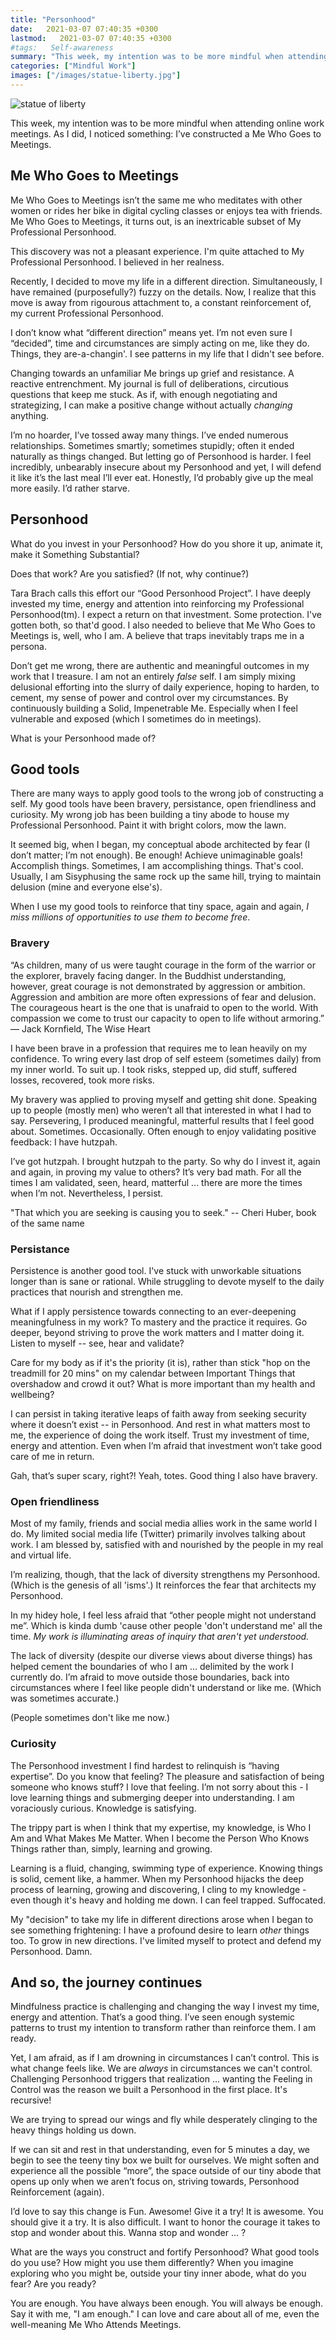 ```yaml
---
title: "Personhood"
date:   2021-03-07 07:40:35 +0300
lastmod:   2021-03-07 07:40:35 +0300
#tags:   Self-awareness
summary: "This week, my intention was to be more mindful when attending online work meetings. As I did, I noticed something: I’ve constructed a Me Who Goes to Meetings."
categories: ["Mindful Work"]
images: ["/images/statue-liberty.jpg"]
---
```

![statue of liberty](/images/statue-liberty.jpg)

This week, my intention was to be more mindful when attending online work meetings. As I did, I noticed something: I’ve constructed a Me Who Goes to Meetings.

## Me Who Goes to Meetings

Me Who Goes to Meetings isn’t the same me who meditates with other women or rides her bike in digital cycling classes or enjoys tea with friends. Me Who Goes to Meetings, it turns out, is an inextricable subset of My Professional Personhood.

This discovery was not a pleasant experience. I'm quite attached to My Professional Personhood. I believed in her realness.

Recently, I decided to move my life in a different direction. Simultaneously, I have remained (purposefully?) fuzzy on the details. Now, I realize that this move is away from rigourous attachment to, a constant reinforcement of, my current Professional Personhood.

I don’t know what “different direction” means yet. I’m not even sure I “decided”, time and circumstances are simply acting on me, like they do. Things, they are-a-changin'. I see patterns in my life that I didn't see before.

Changing towards an unfamiliar Me brings up grief and resistance. A reactive entrenchment. My journal is full of deliberations, circutious questions that keep me stuck. As if, with enough negotiating and strategizing, I can make a positive change without actually _changing_ anything.

I’m no hoarder, I’ve tossed away many things. I’ve ended numerous relationships. Sometimes smartly; sometimes stupidly; often it ended naturally as things changed. But letting go of Personhood is harder. I feel incredibly, unbearably insecure about my Personhood and yet, I will defend it like it’s the last meal I’ll ever eat. Honestly, I’d probably give up the meal more easily. I’d rather starve.

## Personhood

What do you invest in your Personhood? How do you shore it up, animate it, make it Something Substantial?

Does that work? Are you satisfied? (If not, why continue?)

Tara Brach calls this effort our “Good Personhood Project”. I have deeply invested my time, energy and attention into reinforcing my Professional Personhood(tm). I expect a return on that investment. Some protection. I've gotten both, so that'd good. I also needed to believe that Me Who Goes to Meetings is, well, who I am. A believe that traps inevitably traps me in a persona.

Don’t get me wrong, there are authentic and meaningful outcomes in my work that I treasure. I am not an entirely *false* self. I am simply mixing delusional efforting into the slurry of daily experience, hoping to harden, to cement, my sense of power and control over my circumstances. By continuously building a Solid, Impenetrable Me. Especially when I feel vulnerable and exposed (which I sometimes do in meetings).

What is your Personhood made of?

## Good tools

There are many ways to apply good tools to the wrong job of constructing a self. My good tools have been bravery, persistance, open friendliness and curiosity. My wrong job has been building a tiny abode to house my Professional Personhood. Paint it with bright colors, mow the lawn.

It seemed big, when I began, my conceptual abode architected by fear (I don’t matter; I’m not enough). Be enough! Achieve unimaginable goals! Accomplish things. Sometimes, I am accomplishing things. That's cool. Usually, I am Sisyphusing the same rock up the same hill, trying to maintain delusion (mine and everyone else's).

When I use my good tools to reinforce that tiny space, again and again, *I miss millions of opportunities to use them to become free*.

### Bravery

“As children, many of us were taught courage in the form of the warrior or the explorer, bravely facing danger. In the Buddhist understanding, however, great courage is not demonstrated by aggression or ambition. Aggression and ambition are more often expressions of fear and delusion. The courageous heart is the one that is unafraid to open to the world. With compassion we come to trust our capacity to open to life without armoring.” — Jack Kornfield, The Wise Heart

I have been brave in a profession that requires me to lean heavily on my confidence. To wring every last drop of self esteem (sometimes daily) from my inner world. To suit up. I took risks, stepped up, did stuff, suffered losses, recovered, took more risks.

My bravery was applied to proving myself and getting shit done. Speaking up to people (mostly men) who weren’t all that interested in what I had to say. Persevering, I produced meaningful, matterful results that I feel good about. Sometimes. Occasionally. Often enough to enjoy validating positive feedback: I have hutzpah.

I’ve got hutzpah. I brought hutzpah to the party. So why do I invest it, again and again, in proving my value to others? It’s very bad math. For all the times I am validated, seen, heard, matterful ... there are more the times when I’m not. Nevertheless, I persist.

"That which you are seeking is causing you to seek." -- Cheri Huber, book of the same name

### Persistance

Persistence is another good tool. I've stuck with unworkable situations longer than is sane or rational. While struggling to devote myself to the daily practices that nourish and strengthen me.

What if I apply persistence towards connecting to an ever-deepening meaningfulness in my work? To mastery and the practice it requires. Go deeper, beyond striving to prove the work matters and I matter doing it. Listen to myself -- see, hear and validate?

Care for my body as if it's the priority (it is), rather than stick "hop on the treadmill for 20 mins" on my calendar between Important Things that overshadow and crowd it out? What is more important than my health and wellbeing?

I can persist in taking iterative leaps of faith away from seeking security where it doesn’t exist -- in Personhood. And rest in what matters most to me, the experience of doing the work itself. Trust my investment of time, energy and attention. Even when I’m afraid that investment won’t take good care of me in return.

Gah, that’s super scary, right?! Yeah, totes. Good thing I also have bravery.

### Open friendliness

Most of my family, friends and social media allies work in the same world I do. My limited social media life (Twitter) primarily involves talking about work. I am blessed by, satisfied with and nourished by the people in my real and virtual life.

I’m realizing, though, that the lack of diversity strengthens my Personhood. (Which is the genesis of all 'isms'.) It reinforces the fear that architects my Personhood.

In my hidey hole, I feel less afraid that “other people  might not understand me”. Which is kinda dumb 'cause other people 'don't understand me' all the time. _My work is illuminating areas of inquiry that aren't yet understood._

The lack of diversity (despite our diverse views about diverse things) has helped cement the boundaries of who I am ... delimited by the work I currently do. I’m afraid to move outside those boundaries, back into circumstances where I feel like people didn't understand or like me. (Which was sometimes accurate.)

(People sometimes don't like me now.)

### Curiosity

The Personhood investment I find hardest to relinquish is “having expertise”. Do you know that feeling? The pleasure and satisfaction of being someone who knows stuff? I love that feeling. I’m not sorry about this - I love learning things and submerging deeper into understanding. I am voraciously curious. Knowledge is satisfying.

The trippy part is when I think that my expertise, my knowledge, is Who I Am and What Makes Me Matter. When I become the Person Who Knows Things rather than, simply, learning and growing.

Learning is a fluid, changing, swimming type of experience. Knowing things is solid, cement like, a hammer. When my Personhood hijacks the deep process of learning, growing and discovering, I cling to my knowledge - even though it's heavy and holding me down. I can feel trapped. Suffocated.

My "decision" to take my life in different directions arose when I began to see something frightening: I have a profound desire to learn *other* things too. To grow in new directions. I've limited myself to protect and defend my Personhood. Damn.

## And so, the journey continues

Mindfulness practice is challenging and changing the way I invest my time, energy and attention. That’s a good thing. I’ve seen enough systemic patterns to trust my intention to transform rather than reinforce them. I am ready.

Yet, I am afraid, as if I am drowning in circumstances I can’t control. This is what change feels like. We are *always* in circumstances we can't control. Challenging Personhood triggers that realization ... wanting the Feeling in Control was the reason we built a Personhood in the first place. It's recursive!

We are trying to spread our wings and fly while desperately clinging to the heavy things holding us down.

If we can sit and rest in that understanding, even for 5 minutes a day, we begin to see the teeny tiny box we built for ourselves. We might soften and experience all the possible “more”, the space outside of our tiny abode that opens up only when we aren’t focus on, striving towards, Personhood Reinforcement (again).

I’d love to say this change is Fun. Awesome! Give it a try! It is awesome. You should give it a try. It is also difficult. I want to honor the courage it takes to stop and wonder about this. Wanna stop and wonder ... ?

What are the ways you construct and fortify Personhood?
What good tools do you use? How might you use them differently?
When you imagine exploring who you might be, outside your tiny inner abode, what do you fear?
Are you ready?

You are enough. You have always been enough. You will always be enough. Say it with me, "I am enough." I can love and care about all of me, even the well-meaning Me Who Attends Meetings.

